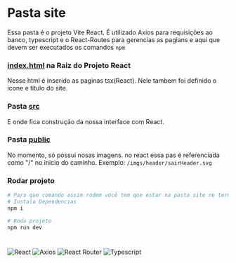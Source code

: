 # Pasta site
Essa pasta é o projeto Vite React.
É utilizado Axios para requisições ao banco, typescript e o React-Routes para gerencias as pagians e aqui que devem ser executados os comandos ```npm```

### [index.html](site/index.html) na Raiz do Projeto React
Nesse html é inserido as paginas tsx(React). Nele tambem foi definido o icone e titulo do site.

### Pasta [src](site/src)
E onde fica construção da nossa interface com React.

### Pasta [public](site/public)
No momento, só possui nosas imagens. no react essa pas é referenciada como "/" no inicio do caminho. Exemplo: ```/imgs/header/sairHeader.svg```

### Rodar projeto

``` bash
# Para que comando assim rodem você tem que estar na pasta site no terminas
# Instala Dependencias
npm i

# Roda projeto
npm run dev
```

#

![React](https://img.shields.io/badge/React-white?style=for-the-badge&logo=react&logoColor=61DAFB)
![Axios](https://img.shields.io/badge/Axios-white?style=for-the-badge&logo=axios&logoColor=5A29E4)
![React Router](https://img.shields.io/badge/React%20Router-white?style=for-the-badge&logo=reactrouter&logoColor=CA4245)
![Typescript](https://img.shields.io/badge/Typescript-FFFFFF?logo=typescript&logoColor=3178C6&style=for-the-badge)
